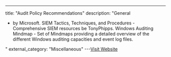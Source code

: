 ---
title: "Audit Policy Recommendations"
description: "General

 -  by Microsoft.
SIEM Tactics, Techniques, and Procedures - Comprehensive SIEM resources be TonyPhipps.
Windows Auditing Mindmap - Set of Mindmaps providing a detailed overview of the different Windows auditing capacities and event log files.

"
external_category: "Miscellaneous"
---[Visit Website](https://learn.microsoft.com/en-us/windows-server/identity/ad-ds/plan/security-best-practices/audit-policy-recommendations)

